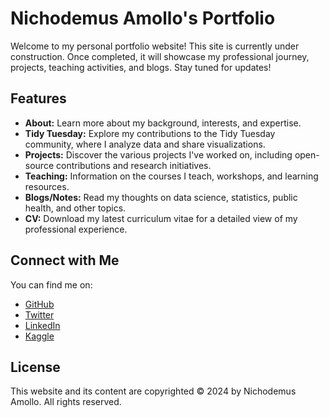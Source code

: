 # Nichodemus Amollo's Portfolio

Welcome to my personal portfolio website! This site is currently under construction. Once completed, it will showcase my professional journey, projects, teaching activities, and blogs. Stay tuned for updates!

## Features

- **About:** Learn more about my background, interests, and expertise.
- **Tidy Tuesday:** Explore my contributions to the Tidy Tuesday community, where I analyze data and share visualizations.
- **Projects:** Discover the various projects I've worked on, including open-source contributions and research initiatives.
- **Teaching:** Information on the courses I teach, workshops, and learning resources.
- **Blogs/Notes:** Read my thoughts on data science, statistics, public health, and other topics.
- **CV:** Download my latest curriculum vitae for a detailed view of my professional experience.

## Connect with Me

You can find me on:

- [GitHub](https://github.com/gondamol)
- [Twitter](https://twitter.com/nwerre)
- [LinkedIn](https://linkedin.com/in/amollow)
- [Kaggle](https://kaggle.com/nwerre)

## License

This website and its content are copyrighted © 2024 by Nichodemus Amollo. All rights reserved.
